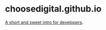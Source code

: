 choosedigital.github.io
=======================

<a href="http://developer.choosedigital.com/">A short and sweet intro for developers</a>.